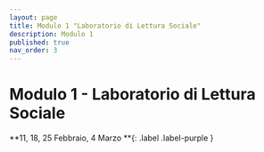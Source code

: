 ```yaml
---
layout: page
title: Modulo 1 "Laboratorio di Lettura Sociale"
description: Modulo 1
published: true
nav_order: 3
---
```


# Modulo 1 - Laboratorio di Lettura Sociale

**11, 18, 25 Febbraio, 4 Marzo **{: .label .label-purple }





